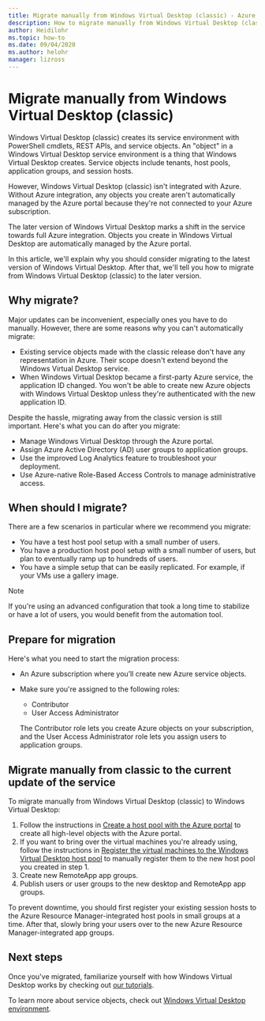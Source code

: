 ```yaml
---
title: Migrate manually from Windows Virtual Desktop (classic) - Azure
description: How to migrate manually from Windows Virtual Desktop (classic) to Windows Virtual Desktop.
author: Heidilohr
ms.topic: how-to
ms.date: 09/04/2020
ms.author: helohr
manager: lizross
---
```

# Migrate manually from Windows Virtual Desktop (classic)

Windows Virtual Desktop (classic) creates its service environment with PowerShell cmdlets, REST APIs, and service objects. An "object" in a Windows Virtual Desktop service environment is a thing that Windows Virtual Desktop creates. Service objects include tenants, host pools, application groups, and session hosts.

However, Windows Virtual Desktop (classic) isn't integrated with Azure. Without Azure integration, any objects you create aren't automatically managed by the Azure portal because they're not connected to your Azure subscription.

The later version of Windows Virtual Desktop marks a shift in the service towards full Azure integration. Objects you create in Windows Virtual Desktop are automatically managed by the Azure portal.

In this article, we'll explain why you should consider migrating to the latest version of Windows Virtual Desktop. After that, we'll tell you how to migrate from Windows Virtual Desktop (classic) to the later version.

## Why migrate?

Major updates can be inconvenient, especially ones you have to do manually. However, there are some reasons why you can't automatically migrate:

- Existing service objects made with the classic release don't have any representation in Azure. Their scope doesn't extend beyond the Windows Virtual Desktop service.
- When Windows Virtual Desktop became a first-party Azure service, the application ID changed. You won't be able to create new Azure objects with Windows Virtual Desktop unless they're authenticated with the new application ID.

Despite the hassle, migrating away from the classic version is still important. Here's what you can do after you migrate:

- Manage Windows Virtual Desktop through the Azure portal.
- Assign Azure Active Directory (AD) user groups to application groups.
- Use the improved Log Analytics feature to troubleshoot your deployment.
- Use Azure-native Role-Based Access Controls to manage administrative access.

## When should I migrate?

There are a few scenarios in particular where we recommend you migrate:

- You have a test host pool setup with a small number of users.
- You have a production host pool setup with a small number of users, but plan to eventually ramp up to hundreds of users.
- You have a simple setup that can be easily replicated. For example, if your VMs use a gallery image.

> [!NOTE]
> If you're using an advanced configuration that took a long time to stabilize or have a lot of users, you would benefit from the automation tool.

## Prepare for migration

Here's what you need to start the migration process:

- An Azure subscription where you’ll create new Azure service objects.
- Make sure you're assigned to the following roles:
    
    - Contributor
    - User Access Administrator
    
    The Contributor role lets you create Azure objects on your subscription, and the User Access Administrator role lets you assign users to application groups.

## Migrate manually from classic to the current update of the service

To migrate manually from Windows Virtual Desktop (classic) to Windows Virtual Desktop:

1. Follow the instructions in [Create a host pool with the Azure portal](create-host-pools-azure-marketplace.md) to create all high-level objects with the Azure portal.
2. If you want to bring over the virtual machines you're already using, follow the instructions in [Register the virtual machines to the Windows Virtual Desktop host pool](create-host-pools-powershell.md#register-the-virtual-machines-to-the-windows-virtual-desktop-host-pool) to manually register them to the new host pool you created in step 1.
3. Create new RemoteApp app groups.
4. Publish users or user groups to the new desktop and RemoteApp app groups.

To prevent downtime, you should first register your existing session hosts to the Azure Resource Manager-integrated host pools in small groups at a time. After that, slowly bring your users over to the new Azure Resource Manager-integrated app groups.

## Next steps

Once you've migrated, familiarize yourself with how Windows Virtual Desktop works by checking out [our tutorials](create-host-pools-azure-marketplace.md).

To learn more about service objects, check out [Windows Virtual Desktop environment](environment-setup.md).
